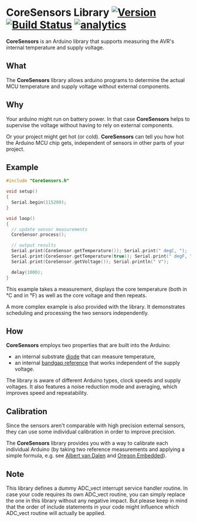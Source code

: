 # CoreSensors Library [![Version](https://img.shields.io/badge/CoreSensors-0.2.0-blue.svg 'still in beta')](https://github.com/sekdiy/CoreSensors) [![Build Status](https://travis-ci.org/sekdiy/CoreSensors.svg?branch=master)](https://travis-ci.org/sekdiy/CoreSensors) [![analytics](http://www.google-analytics.com/collect?v=1&t=pageview&dl=https%3A%2F%2Fgithub.com%2Fsekdiy%2FCoreSensors&cid=2238D739-76DE-4205-9768-2F3277FA2561&tid=UA-65656434-2&aip=1&dt=README)]()

**CoreSensors** is an Arduino library that supports measuring the AVR's internal temperature and supply voltage.

## What

The **CoreSensors** library allows arduino programs to determine the actual MCU temperature and supply voltage without external components.

## Why

Your arduino might run on battery power.
In that case **CoreSensors** helps to supervise the voltage without having to rely on external components.

Or your project might get hot (or cold).
**CoreSensors** can tell you how hot the Arduino MCU chip gets, independent of sensors in other parts of your project.

## Example

```c++
#include "CoreSensors.h"

void setup()
{
  Serial.begin(115200);
}

void loop()
{
  // update sensor measurements
  CoreSensor.process();

  // output results
  Serial.print(CoreSensor.getTemperature()); Serial.print(" degC, ");
  Serial.print(CoreSensor.getTemperature(true)); Serial.print(" degF, ");
  Serial.print(CoreSensor.getVoltage()); Serial.println(" V");

  delay(1000);
}
```

This example takes a measurement, displays the core temperature (both in °C and in °F) as well as the core voltage and then repeats.

A more complex example is also provided with the library. It demonstrates scheduling and processing the two sensors independently.

## How

**CoreSensors** employs two properties that are built into the Arduino:
- an internal substrate [diode](https://en.wikipedia.org/wiki/Diode#Temperature_measurements) that can measure temperature,
- an internal [bandgap reference](https://en.wikipedia.org/wiki/Bandgap_voltage_reference) that works independent of the supply voltage.

The library is aware of different Arduino types, clock speeds and supply voltages. It also features a noise reduction mode and averaging, which improves speed and repeatability.

## Calibration

Since the sensors aren't comparable with high precision external sensors, they can use some individual calibration in order to improve precision.

The **CoreSensors** library provides you with a way to calibrate each individual Arduino (by taking two reference measurements and applying a simple formula, e.g. see [Albert van Dalen](http://goo.gl/Sqmzfs) and [Oregon Embedded](http://oregonembedded.com/slopeoffset.html)).

## Note

This library defines a dummy ADC_vect interrupt service handler routine.
In case your code requires its own ADC_vect routine, you can simply replace the one in this library without any negative impact.
But please keep in mind that the order of include statements in your code might influence which ADC_vect routine will actually be applied.
